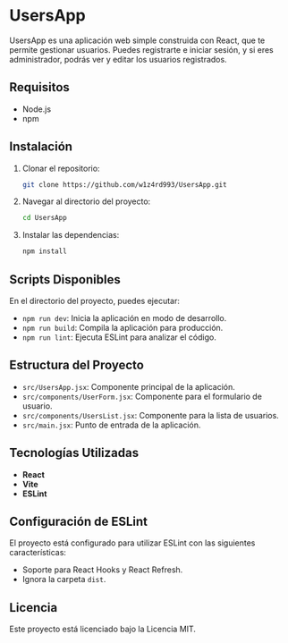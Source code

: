 # UsersApp

UsersApp es una aplicación web simple construida con React, que te permite gestionar usuarios. Puedes registrarte e iniciar sesión, y si eres administrador, podrás ver y editar los usuarios registrados.

## Requisitos

- Node.js
- npm

## Instalación

1. Clonar el repositorio:
   ```bash
   git clone https://github.com/w1z4rd993/UsersApp.git
   ```
2. Navegar al directorio del proyecto:
   ```bash
   cd UsersApp
   ```
3. Instalar las dependencias:
   ```bash
   npm install
   ```

## Scripts Disponibles

En el directorio del proyecto, puedes ejecutar:

- `npm run dev`: Inicia la aplicación en modo de desarrollo.
- `npm run build`: Compila la aplicación para producción.
- `npm run lint`: Ejecuta ESLint para analizar el código.

## Estructura del Proyecto

- `src/UsersApp.jsx`: Componente principal de la aplicación.
- `src/components/UserForm.jsx`: Componente para el formulario de usuario.
- `src/components/UsersList.jsx`: Componente para la lista de usuarios.
- `src/main.jsx`: Punto de entrada de la aplicación.

## Tecnologías Utilizadas

- **React**
- **Vite**
- **ESLint**

## Configuración de ESLint

El proyecto está configurado para utilizar ESLint con las siguientes características:

- Soporte para React Hooks y React Refresh.
- Ignora la carpeta `dist`.

## Licencia

Este proyecto está licenciado bajo la Licencia MIT.
